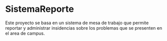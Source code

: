 # SistemaReporte
Este proyecto se basa en un sistema de mesa de trabajo que permite reportar y administrar insidencias sobre los problemas que se presenten en el area de campus.
